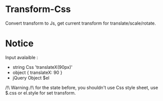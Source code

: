 Transform-Css
=============

Convert transform to Js, get current transform for translate/scale/rotate.

Notice
======

Input avalaible :
- string Css 'translateX(90px)'
- object { translateX: 90 }
- jQuery Object $el

/!\ Warning /!\ for the state before, you shouldn't use Css style sheet, use $.css or el.style for set transform.